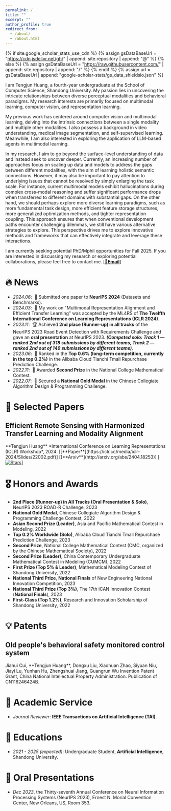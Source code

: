```yaml
---
permalink: /
title: ""
excerpt: ""
author_profile: true
redirect_from: 
  - /about/
  - /about.html
---
```


{% if site.google_scholar_stats_use_cdn %}
{% assign gsDataBaseUrl = "https://cdn.jsdelivr.net/gh/" | append: site.repository | append: "@" %}
{% else %}
{% assign gsDataBaseUrl = "https://raw.githubusercontent.com/" | append: site.repository | append: "/" %}
{% endif %}
{% assign url = gsDataBaseUrl | append: "google-scholar-stats/gs_data_shieldsio.json" %}

<span class='anchor' id='about-me'></span>

I am Tengjun Huang, a fourth-year undergraduate at the School of Computer Science, Shandong University. My passion lies in uncovering the intricate relationships between diverse perceptual modalities and behavioral paradigms. My research interests are primarily focused on multimodal learning, computer vision, and representation learning.

My previous work has centered around computer vision and multimodal learning, delving into the intrinsic connections between a single modality and multiple other modalities. I also possess a background in video understanding, medical image segmentation, and self-supervised learning. Meanwhile, I am also interested in exploring the application of LLM-based agents in multimodal learning.

In my research, I aim to go beyond the surface-level understanding of data and instead seek to uncover deeper. Currently, an increasing number of approaches focus on scaling up data and models to address the gaps between different modalities, with the aim of learning holistic semantic connections. However, it may also be important to pay attention to underlying issues that cannot be resolved by simply enlarging the task scale. For instance, current multimodal models exhibit hallucinations during complex cross-modal reasoning and suffer significant performance drops when transferred to different domains with substantial gaps. On the other hand, we should perhaps explore more diverse learning paradigms, such as more fundamental task design, more efficient feature storage structures, more generalized optimization methods, and tighter representation coupling. This approach ensures that when conventional development paths encounter challenging dilemmas, we still have various alternative strategies to explore. This perspective drives me to explore innovative methods and frameworks that can effectively integrate and leverage these interactions.

I am currently seeking potential PhD/Mphil opportunities for Fall 2025. If you are interested in discussing my research or exploring potential collaborations, please feel free to contact me. [[**📧Email**](mailto:tjhof321@gmail.com)]


# 🔥 News

- *2024.06*: &nbsp;📝 Submitted one paper to **NeurIPS 2024** (Datasets and Benchmarks).
- *2024.03*: &nbsp;🎉 My work on "Multimodal Representation Alignment and Efficient Transfer Learning" was accepted by the ML4RS of **The Twelfth International Conference on Learning Representations (ICLR 2024)**.
- *2023.11*: &nbsp;🏆 Achieved **2nd place (Runner-up) in all tracks** of the NeurIPS 2023 Road Event Detection with Requirements Challenge and gave an **oral presentation** at NeurIPS 2023. ***(Competed solo: Track 1 — ranked 2nd out of 318 submissions by different teams, Track 2 — ranked 2nd out of 149 submissions by different teams)***.
- *2023.06*: &nbsp;🎉 Ranked in the **Top 0.6% (long-term competition, currently in the top 0.2%)** in the Alibaba Cloud Tianchi Tmall Repurchase Prediction Challenge.
- *2022.11*: &nbsp;🥈 Awarded **Second Prize** in the National College Mathematical Contest.
- *2022.07*: &nbsp;🥇 Secured a **National Gold Medal** in the Chinese Collegiate Algorithm Design & Programming Challenge.


# 📝 Selected Papers 

<h2><b>Efficient Remote Sensing with Harmonized Transfer Learning and Modality Alignment</b></h2>  
**Tengjun Huang**  
*International Conference on Learning Representations (ICLR) Workshop*, 2024.  
[[**Paper**](https://iclr.cc/media/iclr-2024/Slides/22002.pdf)]  [[**Arxiv**](http://arxiv.org/abs/2404.18253)]   [<a href="https://github.com/seekerhuang/HarMA"><img src="https://img.shields.io/github/stars/seekerhuang/HarMA.svg?style=social&label=Stars" alt="Stars"/></a>]



# 🎖 Honors and Awards
- **2nd Place (Runner-up) in All Tracks (Oral Presentation &amp; Solo)**, NeurIPS 2023 ROAD-R Challenge, 2023
- **National Gold Medal**, Chinese Collegiate Algorithm Design &amp; Programming Challenge Contest, 2022
- **Asian Second Prize (Leader)**, Asia and Pacific Mathematical Contest in Modeling, 2022
- **Top 0.2% Worldwide (Solo)**, Alibaba Cloud Tianchi Tmall Repurchase Prediction Challenge, 2023
- **Second Prize**, National College Mathematical Contest (CMC, organized by the Chinese Mathematical Society), 2022
- **Second Prize (Leader)**, China Contemporary Undergraduate Mathematical Contest in Modeling (CUMCM), 2022
- **First Prize (Top 5% &amp; Leader)**, Mathematical Modeling Contest of Shandong University, 2022
- **National Third Prize**, **National Finals** of New Engineering National Innovation Competition, 2023
- **National Third Prize (Top 3%)**, The 17th iCAN Innovation Contest (**National Finals**), 2023
- **First-Class (Top 1.2%)**, Research and Innovation Scholarship of Shandong University, 2022

# 💡 Patents
<h2><b>Old people's behavioral safety monitored control system</b></h2>  
Jiahui Cui, **Tengjun Huang**, Dongxu Liu, Xiaohuan Zhao, Siyuan Niu, Jiayi Lu, Yunhan Hu, Zhengshuai Jiang, Guangrun Wu  
Invention Patent Grant, China National Intellectual Property Administration.  
Publication of CN116246424B.  
<!-- [[**Patent**](https://patents.google.com/patent/CN116246424A/en)]   -->

# 💼 Academic Service
- *Journal Reviewer*: **IEEE Transactions on Artificial Intelligence (TAI)**.

# 📖 Educations
- *2021 - 2025 (expected)*: Undergraduate Student, **Artificial Intelligence**, Shandong University.

# 💬 Oral Presentations
- *Dec 2023*, the Thirty-seventh Annual Conference on Neural Information Processing Systems (NeurIPS 2023), Ernest N. Morial Convention Center, New Orleans, US, Room 353.

